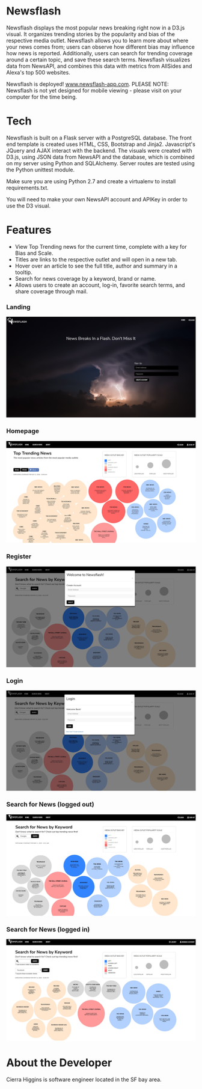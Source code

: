 # Newsflash

Newsflash displays the most popular news breaking right now in a D3.js visual. It organizes trending stories by the popularity and bias of the respective media outlet. Newsflash allows you to learn more about where your news comes from; users can observe how different bias may influence how news is reported. Additionally, users can search for trending coverage around a certain topic, and save these search terms. Newsflash visualizes data from NewsAPI, and combines this data with metrics from AllSides and Alexa's top 500 websites.

Newsflash is deployed! www.newsflash-app.com. PLEASE NOTE: Newsflash is not yet designed for mobile viewing - please visit on your computer for the time being.

# Tech 

Newsflash is built on a Flask server with a PostgreSQL database. The front end template is created uses HTML, CSS, Bootstrap and Jinja2. Javascript's JQuery and AJAX interact with the backend. The visuals were created with D3.js, using JSON data from NewsAPI and the database, which is combined on my server using Python and SQLAlchemy. Server routes are tested using the Python unittest module.

Make sure you are using Python 2.7 and create a virtualenv to install requirements.txt. 

You will need to make your own NewsAPI account and APIKey in order to use the D3 visual.

# Features 

- View Top Trending news for the current time, complete with a key for Bias and Scale. 
- Titles are links to the respective outlet and will open in a new tab.
- Hover over an article to see the full title, author and summary in a tooltip.
- Search for news coverage by a keyword, brand or name.
- Allows users to create an account, log-in, favorite search terms, and share coverage through mail.

### Landing 
![alt text](https://github.com/chigginss/Newsflash/blob/master/static/css/landing.JPG)

### Homepage 
![alt text](https://github.com/chigginss/Newsflash/blob/master/static/css/homepage.JPG)

### Register
![alt text](https://github.com/chigginss/Newsflash/blob/master/static/css/accountreg.JPG)

### Login
![alt text](https://github.com/chigginss/Newsflash/blob/master/static/css/login.JPG)

### Search for News (logged out)
![alt text](https://github.com/chigginss/Newsflash/blob/master/static/css/search.JPG)

### Search for News (logged in)
![alt text](https://github.com/chigginss/Newsflash/blob/master/static/css/loginsearch.JPG)

# About the Developer 

Cierra Higgins is software engineer located in the SF bay area.
